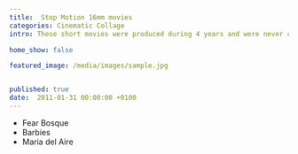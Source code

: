 ```yaml
---
title:  Stop Motion 16mm movies
categories: Cinematic Collage
intro: These short movies were produced during 4 years and were never conceptualized. They are very pure and naif expressions of the will to communicate painful situations playfully.

home_show: false

featured_image: /media/images/sample.jpg


published: true
date:  2011-01-31 00:00:00 +0100
---
```




- Fear Bosque ­ 
- Barbies ­ 
- Maria del Aire  

